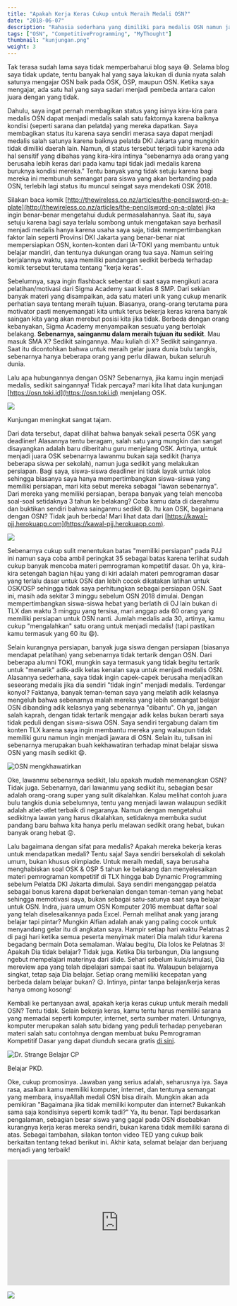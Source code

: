```yaml
---
title: "Apakah Kerja Keras Cukup untuk Meraih Medali OSN?"
date: "2018-06-07"
description: "Rahasia sederhana yang dimiliki para medalis OSN namun jarang terungkap."
tags: ["OSN", "CompetitiveProgramming", "MyThought"]
thumbnail: "kunjungan.png"
weight: 3
---
```


Tak terasa sudah lama saya tidak memperbaharui blog saya 😅. Selama blog saya tidak update, tentu banyak hal yang saya lakukan di dunia nyata salah satunya mengajar OSN baik pada OSK, OSP, maupun OSN. Ketika saya mengajar, ada satu hal yang saya sadari menjadi pembeda antara calon juara dengan yang tidak.

Dahulu, saya ingat pernah membagikan status yang isinya kira-kira para medalis OSN dapat menjadi medalis salah satu faktornya karena baiknya kondisi (seperti sarana dan pelatda) yang mereka dapatkan. Saya membagikan status itu karena saya sendiri merasa saya dapat menjadi medalis salah satunya karena baiknya pelatda DKI Jakarta yang mungkin tidak dimiliki daerah lain. Namun, di status tersebut terjadi tubir karena ada hal sensitif yang dibahas yang kira-kira intinya "sebenarnya ada orang yang berusaha lebih keras dari pada kamu tapi tidak jadi medalis karena buruknya kondisi mereka." Tentu banyak yang tidak setuju karena bagi mereka ini membunuh semangat para siswa yang akan bertanding pada OSN, terlebih lagi status itu muncul seingat saya mendekati OSK 2018.

Silakan baca komik [http://thewireless.co.nz/articles/the-pencilsword-on-a-plate](http://thewireless.co.nz/articles/the-pencilsword-on-a-plate) jika ingin benar-benar mengetahui duduk permasalahannya. Saat itu, saya setuju karena bagi saya terlalu sombong untuk mengatakan saya berhasil menjadi medalis hanya karena usaha saya saja, tidak mempertimbangkan faktor lain seperti Provinsi DKI Jakarta yang benar-benar niat mempersiapkan OSN, konten-konten dari IA-TOKI yang membantu untuk belajar mandiri, dan tentunya dukungan orang tua saya. Namun seiring berjalannya waktu, saya memiliki pandangan sedikit berbeda terhadap komik tersebut terutama tentang "kerja keras".

Sebelumnya, saya ingin flashback sebentar di saat saya mengikuti acara pelatihan/motivasi dari Sigma Academy saat kelas 8 SMP. Dari sekian banyak materi yang disampaikan, ada satu materi unik yang cukup menarik perhatian saya tentang meraih tujuan. Biasanya, orang-orang terutama para motivator pasti menyemangati kita untuk terus bekerja keras karena banyak saingan kita yang akan merebut posisi kita jika tidak. Berbeda dengan orang kebanyakan, Sigma Academy menyampaikan sesuatu yang bertolak belakang. **Sebenarnya, sainganmu dalam meraih tujuan itu sedikit**. Mau masuk SMA X? Sedikit saingannya. Mau kuliah di X? Sedikit saingannya. Saat itu dicontohkan bahwa untuk meraih gelar juara dunia bulu tangkis, sebenarnya hanya beberapa orang yang perlu dilawan, bukan seluruh dunia.

Lalu apa hubungannya dengan OSN? Sebenarnya, jika kamu ingin menjadi medalis, sedikit saingannya! Tidak percaya? mari kita lihat data kunjungan [https://osn.toki.id](https://osn.toki.id) menjelang OSK.

![](kunjungan.png)
<figcaption class="img-caption">Kunjungan meningkat sangat tajam.</figcaption>

Dari data tersebut, dapat dilihat bahwa banyak sekali peserta OSK yang deadliner! Alasannya tentu beragam, salah satu yang mungkin dan sangat disayangkan adalah baru diberitahu guru menjelang OSK. Artinya, untuk menjadi juara OSK sebenarnya lawanmu bukan saja sedikit (hanya beberapa siswa per sekolah), namun juga sedikit yang melakukan persiapan. Bagi saya, siswa-siswa deadliner ini tidak layak untuk lolos sehingga biasanya saya hanya mempertimbangkan siswa-siswa yang memiliki persiapan, mari kita sebut mereka sebagai "lawan sebenarnya". Dari mereka yang memiliki persiapan, berapa banyak yang telah mencoba soal-soal setidaknya 3 tahun ke belakang? Coba kamu data di daerahmu dan buktikan sendiri bahwa sainganmu sedikit 😄. Itu kan OSK, bagaimana dengan OSN? Tidak jauh berbeda! Mari lihat data dari [https://kawal-pjj.herokuapp.com](https://kawal-pjj.herokuapp.com).

![](pjj.png)

Sebenarnya cukup sulit menentukan batas "memiliki persiapan" pada PJJ ini namun saya coba ambil peringkat 35 sebagai batas karena terlihat sudah cukup banyak mencoba materi pemrograman kompetitif dasar. Oh ya, kira-kira setengah bagian hijau yang di kiri adalah materi pemrograman dasar yang terlalu dasar untuk OSN dan lebih cocok dikatakan latihan untuk OSK/OSP sehingga tidak saya perhitungkan sebagai persiapan OSN. Saat ini, masih ada sekitar 3 minggu sebelum OSN 2018 dimulai. Dengan mempertimbangkan siswa-siswa hebat yang berlatih di OJ lain bukan di TLX dan waktu 3 minggu yang tersisa, mari anggap ada 60 orang yang memiliki persiapan untuk OSN nanti. Jumlah medalis ada 30, artinya, kamu cukup "mengalahkan" satu orang untuk menjadi medalis! (tapi pastikan kamu termasuk yang 60 itu 😄).

Selain kurangnya persiapan, banyak juga siswa dengan persiapan (biasanya mendapat pelatihan) yang sebenarnya tidak tertarik dengan OSN. Dari beberapa alumni TOKI, mungkin saya termasuk yang tidak begitu tertarik untuk "menarik" adik-adik kelas kenalan saya untuk menjadi medalis OSN. Alasannya sederhana, saya tidak ingin capek-capek berusaha menjadikan seseorang medalis jika dia sendiri "tidak ingin" menjadi medalis. Terdengar konyol? Faktanya, banyak teman-teman saya yang melatih adik kelasnya mengeluh bahwa sebenarnya malah mereka yang lebih semangat belajar OSN dibanding adik kelasnya yang sebenarnya "dibantu". Oh ya, jangan salah kaprah, dengan tidak tertarik mengajar adik kelas bukan berarti saya tidak peduli dengan siswa-siswa OSN. Saya sendiri tergabung dalam tim konten TLX karena saya ingin membantu mereka yang walaupun tidak memiliki guru namun ingin menjadi jawara di OSN. Selain itu, tulisan ini sebenarnya merupakan buah kekhawatiran terhadap minat belajar siswa OSN yang masih sedikit 😄.

![OSN mengkhawatirkan](khawatir.jpg)

Oke, lawanmu sebenarnya sedikit, lalu apakah mudah memenangkan OSN? Tidak juga. Sebenarnya, dari lawanmu yang sedikit itu, sebagian besar adalah orang-orang super yang sulit dikalahkan. Kalau melihat contoh juara bulu tangkis dunia sebelumnya, tentu yang menjadi lawan walaupun sedikit adalah atlet-atlet terbaik di negaranya. Namun dengan mengetahui sedikitnya lawan yang harus dikalahkan, setidaknya membuka sudut pandang baru bahwa kita hanya perlu melawan sedikit orang hebat, bukan banyak orang hebat 😜.

Lalu bagaimana dengan sifat para medalis? Apakah mereka bekerja keras untuk mendapatkan medali? Tentu saja! Saya sendiri bersekolah di sekolah umum, bukan khusus olimpiade. Untuk meraih medali, saya berusaha menghabiskan soal OSK & OSP 5 tahun ke belakang dan menyelesaikan materi pemrograman kompetitif di TLX hingga bab Dynamic Programming sebelum Pelatda DKI Jakarta dimulai. Saya sendiri menganggap pelatda sebagai bonus karena dapat berkenalan dengan teman-teman yang hebat sehingga memotivasi saya, bukan sebagai satu-satunya saat saya belajar untuk OSN. Indra, juara umum OSN Komputer 2016 membuat daftar soal yang telah diselesaikannya pada Excel. Pernah melihat anak yang jarang belajar tapi pintar? Mungkin Alfian adalah anak yang paling cocok untuk menyandang gelar itu di angkatan saya. Hampir setiap hari waktu Pelatnas 2 di pagi hari ketika semua peserta menyimak materi Dia malah tidur karena begadang bermain Dota semalaman. Walau begitu, Dia lolos ke Pelatnas 3! Apakah Dia tidak belajar? Tidak juga. Ketika Dia terbangun, Dia langsung ngebut mempelajari materinya dari slide. Sehari sebelum kuis/simulasi, Dia mereview apa yang telah dipelajari sampai saat itu. Walaupun belajarnya singkat, tetap saja Dia belajar. Setiap orang memiliki kecepatan yang berbeda dalam belajar bukan? 😉. Intinya, pintar tanpa belajar/kerja keras hanya omong kosong!

Kembali ke pertanyaan awal, apakah kerja keras cukup untuk meraih medali OSN? Tentu tidak. Selain bekerja keras, kamu tentu harus memiliki sarana yang memadai seperti komputer, internet, serta sumber materi. Untungnya, komputer merupakan salah satu bidang yang peduli terhadap penyebaran materi salah satu contohnya dengan membuat buku Pemrograman Kompetitif Dasar yang dapat diunduh secara gratis [di sini](https://osn.toki.id/arsip/download-pkd).

![Dr. Strange Belajar CP](meme/dr-strange-pkd.png)
<figcaption class="img-caption">Belajar PKD.</figcaption>

Oke, cukup promosinya. Jawaban yang serius adalah, seharusnya iya. Saya rasa, asalkan kamu memiliki komputer, internet, dan tentunya semangat yang membara, insyaAllah medali OSN bisa diraih. Mungkin akan ada pemikiran "Bagaimana jika tidak memiliki komputer dan internet? Bukankah sama saja kondisinya seperti komik tadi?" Ya, itu benar. Tapi berdasarkan pengalaman, sebagian besar siswa yang gagal pada OSN disebabkan kurangnya kerja keras mereka sendiri, bukan karena tidak memiliki sarana di atas. Sebagai tambahan, silakan tonton video TED yang cukup baik berkaitan tentang tekad berikut ini. Akhir kata, selamat belajar dan berjuang menjadi yang terbaik!

<div style="max-width:854px"><div style="position:relative;height:0;padding-bottom:56.25%"><iframe src="https://embed.ted.com/talks/lang/id/angela_lee_duckworth_grit_the_power_of_passion_and_perseverance" width="854" height="480" style="position:absolute;left:0;top:0;width:100%;height:100%" frameborder="0" scrolling="no" allowfullscreen></iframe></div></div>

![](meme/bad-good-code.png)
